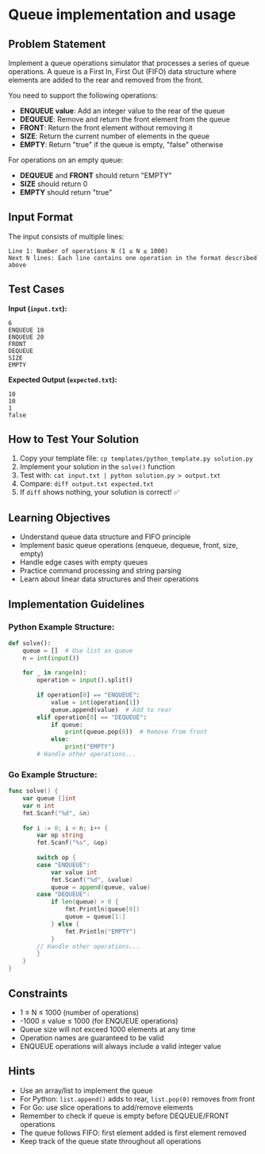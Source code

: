 # Queue implementation and usage

## Problem Statement

Implement a queue operations simulator that processes a series of queue operations. A queue is a First In, First Out (FIFO) data structure where elements are added to the rear and removed from the front.

You need to support the following operations:
- **ENQUEUE value**: Add an integer value to the rear of the queue
- **DEQUEUE**: Remove and return the front element from the queue
- **FRONT**: Return the front element without removing it
- **SIZE**: Return the current number of elements in the queue
- **EMPTY**: Return "true" if the queue is empty, "false" otherwise

For operations on an empty queue:
- **DEQUEUE** and **FRONT** should return "EMPTY"
- **SIZE** should return 0
- **EMPTY** should return "true"

## Input Format

The input consists of multiple lines:
```
Line 1: Number of operations N (1 ≤ N ≤ 1000)
Next N lines: Each line contains one operation in the format described above
```

## Test Cases
**Input (`input.txt`):**
```
6
ENQUEUE 10
ENQUEUE 20
FRONT
DEQUEUE
SIZE
EMPTY
```

**Expected Output (`expected.txt`):**
```
10
10
1
false
```

## How to Test Your Solution
1. Copy your template file: `cp templates/python_template.py solution.py`
2. Implement your solution in the `solve()` function
3. Test with: `cat input.txt | python solution.py > output.txt`
4. Compare: `diff output.txt expected.txt`
5. If `diff` shows nothing, your solution is correct! ✅

## Learning Objectives
- Understand queue data structure and FIFO principle
- Implement basic queue operations (enqueue, dequeue, front, size, empty)
- Handle edge cases with empty queues
- Practice command processing and string parsing
- Learn about linear data structures and their operations

## Implementation Guidelines
### Python Example Structure:
```python
def solve():
    queue = []  # Use list as queue
    n = int(input())
    
    for _ in range(n):
        operation = input().split()
        
        if operation[0] == "ENQUEUE":
            value = int(operation[1])
            queue.append(value)  # Add to rear
        elif operation[0] == "DEQUEUE":
            if queue:
                print(queue.pop(0))  # Remove from front
            else:
                print("EMPTY")
        # Handle other operations...
```

### Go Example Structure:
```go
func solve() {
    var queue []int
    var n int
    fmt.Scanf("%d", &n)
    
    for i := 0; i < n; i++ {
        var op string
        fmt.Scanf("%s", &op)
        
        switch op {
        case "ENQUEUE":
            var value int
            fmt.Scanf("%d", &value)
            queue = append(queue, value)
        case "DEQUEUE":
            if len(queue) > 0 {
                fmt.Println(queue[0])
                queue = queue[1:]
            } else {
                fmt.Println("EMPTY")
            }
        // Handle other operations...
        }
    }
}
```

## Constraints
- 1 ≤ N ≤ 1000 (number of operations)
- -1000 ≤ value ≤ 1000 (for ENQUEUE operations)
- Queue size will not exceed 1000 elements at any time
- Operation names are guaranteed to be valid
- ENQUEUE operations will always include a valid integer value

## Hints
- Use an array/list to implement the queue
- For Python: `list.append()` adds to rear, `list.pop(0)` removes from front
- For Go: use slice operations to add/remove elements
- Remember to check if queue is empty before DEQUEUE/FRONT operations
- The queue follows FIFO: first element added is first element removed
- Keep track of the queue state throughout all operations
